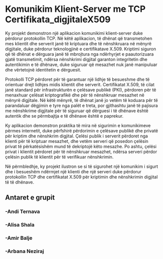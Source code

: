 # Komunikim Klient-Server me TCP Certifikata_digjitaleX509

Ky projekt demonstron një aplikacion komunikimi klient-server duke përdorur protokollin TCP. Në këtë aplikacion, të dhënat që transmetohen mes klientit dhe serverit janë të kriptuara dhe të nënshkruara në mënyrë digjitale, duke përdorur teknologjinë e certifikatave X.509. Kriptimi siguron që të dhënat e dërguara janë të mbrojtura nga ndërhyrjet e paautorizuara gjatë transmetimit, ndërsa nënshkrimi digjital garanton integritetin dhe autentikimin e të dhënave, duke siguruar që mesazhet nuk janë manipuluar dhe vërtetojnë identitetin e dërguesit.

Protokolli TCP përdoret për të garantuar një lidhje të besueshme dhe të orientuar drejt lidhjes midis klientit dhe serverit. Certifikatat X.509, të cilat janë standard për infrastrukturën e çelësave publikë (PKI), përdoren për të menaxhuar çelësat kriptografikë dhe për të nënshkruar mesazhet në mënyrë digjitale. Në këtë mënyrë, të dhënat janë jo vetëm të koduara për të parandaluar dëgjimin e tyre nga palët e treta, por gjithashtu janë të pajisura me nënshkrime digjitale për të siguruar që dërguesi i të dhënave është autentik dhe se përmbajtja e të dhënave është e paprekur.

Ky aplikacion demonstron praktika të mira në sigurimin e komunikimeve përmes internetit, duke përfshirë përdorimin e çelësave publikë dhe privatë për kriptim dhe nënshkrim digjital. Çelësi publik i serverit përdoret nga klienti për të kriptuar mesazhet, dhe vetëm serveri që posedon çelësin privat të përkatësishëm mund të dekriptojë këto mesazhe. Po ashtu, çelësi privat i klientit përdoret për të nënshkruar mesazhet, ndërsa serveri përdor çelësin publik të klientit për të verifikuar nënshkrimin.

Në përmbledhje, ky projekt ilustron se si të sigurohet një komunikim i sigurt dhe i besueshëm ndërmjet një klienti dhe një serveri duke përdorur protokollin TCP dhe certifikatat X.509 për kriptimin dhe nënshkrimin digjital të të dhënave.


## Antaret e grupit
### -Andi Ternava
### -Alisa Shala
### -Amir Balje
### -Arbana Neziraj

